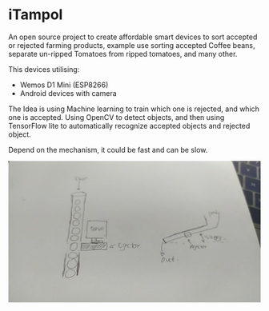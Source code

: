 # iTampol

An open source project to create affordable smart devices to sort
accepted or rejected farming products, example use sorting accepted Coffee beans,
separate un-ripped Tomatoes from ripped tomatoes, and many other.

This devices utilising:
- Wemos D1 Mini (ESP8266)
- Android devices with camera

The Idea is using Machine learning to train which one is rejected, and 
which one is accepted. Using OpenCV to detect objects, and then using 
TensorFlow lite to automatically recognize accepted objects and rejected object.

Depend on the mechanism, it could be fast and can be slow.
   
   
![idea_001.jpg](https://github.com/ha-yi/iTampol/blob/master/iot_device/imgs/idea_001.jpg?raw=true)

